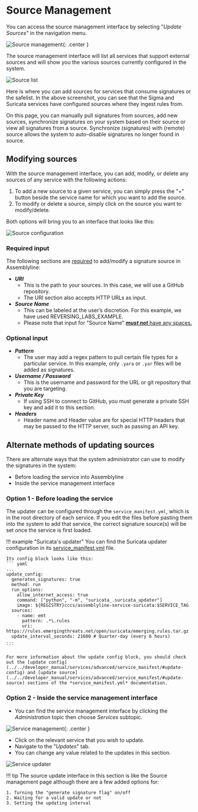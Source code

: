 # Source Management

You can access the source management interface by selecting "*Update Sources*" in the navigation menu.

![Source management](./images/bar.png){: .center }

The source management interface will list all services that support external sources and will show you the various sources currently configured in the system.

![Source list](./images/source_list.png)

Here is where you can add sources for services that consume signatures or the safelist. In the above screenshot, you can see that the Sigma and Suricata services have configured sources where they ingest rules from.

On this page, you can manually pull signatures from sources, add new sources, synchronize signatures on your system based on their source or view all signatures from a source. Synchronize (signatures) with (remote) source allows the system to auto-disable signatures no longer found in source.

## Modifying sources

With the source management interface, you can add, modify, or delete any sources of any service with the following actions:

  1. To add a new source to a given service, you can simply press the "*+*" button beside the service name for which you want to add the source.
  2. To modify or delete a source, simply click on the source you want to modify/delete.

Both options will bring you to an interface that looks like this:

![Source configuration](./images/source_config.PNG)

### Required input

The following sections are <ins>required</ins> to add/modify a signature source in Assemblyline:

-	***URI***
    - This is the path to your sources. In this case, we will use a GitHub repository.
    - The URI section also accepts HTTP URLs as input.
-	***Source Name***
    - This can be labeled at the user’s discretion. For this example, we have used REVERSING_LABS_EXAMPLE.
    - Please note that input for "Source Name" <ins>***must not***<ins> have any spaces.

### Optional input

-   ***Pattern***
    - The user may add a regex pattern to pull certain file types for a particular service. In this example,
    only `.yara` or `.yar` files will be added as signatures.
-   ***Username / Password***
    - This is the username and password for the URL or git repository that you are targeting.
-   ***Private Key***
    - If using SSH to connect to GitHub, you must generate a private SSH key and add it to this section.
-   ***Headers***
    - Header name and Header value are for special HTTP headers that may be passed to the HTTP server, such as passing an API key.

## Alternate methods of updating sources

There are alternate ways that the system administrator can use to modify the signatures in the system:

-    Before loading the service into Assemblyline
-    Inside the service management interface

### Option 1 - Before loading the service

The updater can be configured through the `service_manifest.yml`, which is in the root directory of each service. If you edit the files before pasting them into the system to add that service, the correct signature source(s) will be set once the service is first loaded.

!!! example "Suricata's updater"
    You can find the Suricata updater configuration in its [service_manifest.yml](https://github.com/CybercentreCanada/assemblyline-service-suricata/blob/master/service_manifest.yml) file.

    Its config block looks like this:
    ``` yaml
    ...
    update_config:
      generates_signatures: true
      method: run
      run_options:
        allow_internet_access: true
        command: ["python", "-m", "suricata_.suricata_updater"]
        image: ${REGISTRY}cccs/assemblyline-service-suricata:$SERVICE_TAG
      sources:
        - name: emt
          pattern: .*\.rules
          uri: https://rules.emergingthreats.net/open/suricata/emerging.rules.tar.gz
      update_interval_seconds: 21600 # Quarter-day (every 6 hours)
    ...
    ```

    For more information about the update config block, you should check out the [update config](../../developer_manual/services/advanced/service_manifest/#update-config) and [update source](../../developer_manual/services/advanced/service_manifest/#update-source) sections of the *service_manifest.yml* documentation.

### Option 2 - Inside the service management interface

-   You can find the service management interface by clicking the *Administration* topic then choose *Services* subtopic.

![Service management](./images/services_bar.png){: .center }

-   Click on the relevant service that you wish to update.
-   Navigate to the "*Updates*" tab.
-   You can change any value related to the updates in this section.

![Service updater](./images/updater.PNG)

!!! tip
    The source update interface in this section is like the Source management page although there are a few added options for:

    1. Turning the "generate signature flag" on/off
    2. Waiting for a valid update or not
    3. Setting the updating interval
